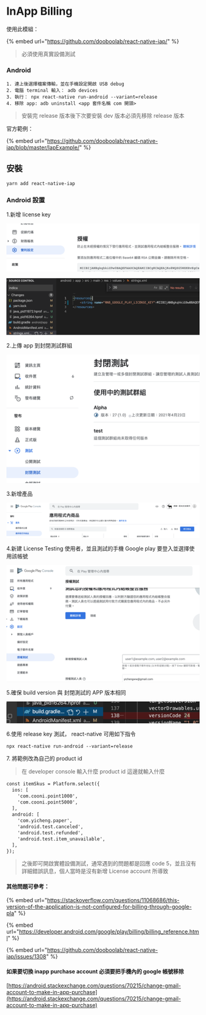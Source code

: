 # InApp Billing

使用此模組：

{% embed url="https://github.com/dooboolab/react-native-iap/" %}

> 必須使用真實設備測試

### Android

```
1. 連上後選擇檔案傳輸，並在手機設定開啟 USB debug
2. 電腦 terminal 輸入： adb devices
3. 執行： npx react-native run-android --variant=release
4. 移除 app: adb uninstall <app 套件名稱 com 開頭>
```

> 安裝完 release 版本後下次要安裝 dev 版本必須先移除 release 版本

官方範例：

{% embed url="https://github.com/dooboolab/react-native-iap/blob/master/IapExample/" %}

## 安裝

```
yarn add react-native-iap
```

### Android 設置

1.新增 license key

![](<../.gitbook/assets/截圖 2021-04-23 下午2.17.54.png>)

![](<../.gitbook/assets/截圖 2021-04-23 下午2.16.56.png>)

2.上傳 app 到封閉測試群組

![](<../.gitbook/assets/截圖 2021-04-23 下午2.18.29.png>)

3.新增產品

![](<../.gitbook/assets/截圖 2021-04-23 下午2.19.39.png>)

4.新建  License Testing 使用者，並且測試的手機 Google play 要登入並選擇使用該帳號

![](<../.gitbook/assets/截圖 2021-04-23 下午2.12.59.png>)

5.確保 build version 與 封閉測試的 APP 版本相同

![](<../.gitbook/assets/截圖 2021-04-23 下午2.22.14.png>)

6.使用 release key 測試， react-native 可用如下指令

```
npx react-native run-android --variant=release
```

7\. 將範例改為自己的 product id

> 在 developer console 輸入什麼 product id 這邊就輸入什麼

```
const itemSkus = Platform.select({
  ios: [
    'com.cooni.point1000',
    'com.cooni.point5000',
  ],
  android: [
    'com.yicheng.paper',
    'android.test.canceled',
    'android.test.refunded',
    'android.test.item_unavailable',
  ],
});
```

> 之後即可開啟實體設備測試，通常遇到的問題都是回應 code 5，並且沒有詳細錯誤訊息，個人當時是沒有新增 License account 所導致

#### 其他問題可參考：

{% embed url="https://stackoverflow.com/questions/11068686/this-version-of-the-application-is-not-configured-for-billing-through-google-pla" %}

{% embed url="https://developer.android.com/google/play/billing/billing_reference.html" %}

{% embed url="https://github.com/dooboolab/react-native-iap/issues/1308" %}

#### 如果要切換 inapp purchase account 必須要把手機內的 google 帳號移除

[https://android.stackexchange.com/questions/70215/change-gmail-account-to-make-in-app-purchase](https://android.stackexchange.com/questions/70215/change-gmail-account-to-make-in-app-purchase)
